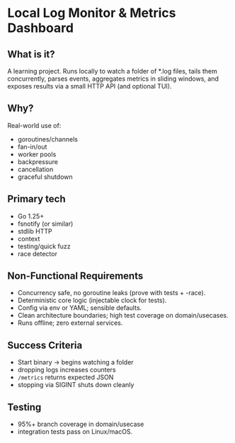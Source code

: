 # Local Log Monitor & Metrics Dashboard

## What is it?
A learning project. Runs locally to watch a folder of *.log files, tails them concurrently, parses events, aggregates metrics in sliding windows, and exposes results via a small HTTP API (and optional TUI).

## Why?
Real-world use of:
- goroutines/channels
- fan-in/out
- worker pools
- backpressure
- cancellation
- graceful shutdown

## Primary tech
- Go 1.25+
- fsnotify (or similar)
- stdlib HTTP
- context
- testing/quick fuzz
- race detector

## Non-Functional Requirements

- Concurrency safe, no goroutine leaks (prove with tests + -race). 
- Deterministic core logic (injectable clock for tests). 
- Config via env or YAML; sensible defaults. 
- Clean architecture boundaries; high test coverage on domain/usecases. 
- Runs offline; zero external services.

## Success Criteria

- Start binary → begins watching a folder
- dropping logs increases counters
- `/metrics` returns expected JSON
- stopping via SIGINT shuts down cleanly

## Testing
- 95%+ branch coverage in domain/usecase
- integration tests pass on Linux/macOS.